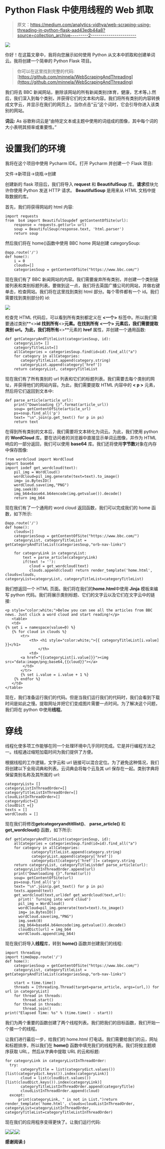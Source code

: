 # Python Flask 中使用线程的 Web 抓取

> 原文：<https://medium.com/analytics-vidhya/web-scraping-using-threading-in-python-flask-aad43edb44a8?source=collection_archive---------2----------------------->

![](img/3d336e5916347d2eff7d1eef6cfeba2e.png)

你好！在这篇文章中，我将向您展示如何使用 Python 从文本中抓取和创建单词云。我将创建一个简单的 Python Flask 项目。

> 你可以在这里找到完整的代码:[https://github.com/minnela/WebScrapingAndThreading](https://github.com/minnela/WebScrapingAndThreading)

我们将去 BBC 新闻网站，删除该网站的所有新闻类别(体育，健康，艺术等。).然后，我们深入到每个类别，并获得它们的文本和内容。我们将所有类别的内容转换成文字云，并显示在我们的网页上。当你点击“云”这个词时，它会引导你进入该类别的网站。

**词云:** As 谷歌称词云是“由特定文本或主题中使用的词组成的图像，其中每个词的大小表明其频率或重要性。”

# **设置我们的环境**

我将在这个项目中使用 Pycharm IDE。打开 Pycharm 并创建一个 Flask 项目:

文件→新项目→烧瓶→创建

创建新的 flask 项目后，我们将导入 **request** 和 **BeautifulSoup** 库。**请求**模块允许你使用 Python 发送 HTTP 请求。 **BeautifulSoup** 是用来从 HTML 文档中提取数据的库。

首先，我们将获得网站的 html 内容:

```
import requests
from  bs4 import BeautifulSoupdef getContentOfSite(url):
    response = requests.get(url= url)
    soup = BeautifulSoup(response.text, 'html.parser')
    return soup
```

然后我们将在 home()函数中使用 BBC home 网站创建 categorySoup:

```
@app.route('/')
def home():
    i = 0
    clouds=[]
    categoriesSoup = getContentOfSite("https://www.bbc.com/")
```

现在我们有了 BBC 新闻网站的内容。我们需要废弃所有类别，并创建一个类别链接列表和类别标题列表。要做到这一点，我们将去英国广播公司的网站，并做右键单击，检查网站。我们将在这里找到类别 html 部分。每个零件都有一个 id。我们需要找到类别部分的 id:

![](img/dc26b8a72f5d9ad7d0201573f5b499b1.png)

检查完 HTML 代码后，可以看到所有类别都定义在 **<一个>** 标签中。所以我们需要通过类别**<>**id 找到所有**<>**元素。在找到所有 **<一个>** 元素后，我们需要提取类别 url。为此，我们将所有**<>**元素的 **href** 属性，并创建一个通用函数:

```
def getCategoryAndTitleList(categoriesSoup, id):
    categoryList= []
    categoryTitleList=[]
    allCategories = categoriesSoup.find(id=id).find_all("a")
    for category in allCategories:
       categoryTitleList.append(category.string)
       categoryList.append(category['href'])
    return categoryList, categoryTitleList
```

现在我们有了所有类别的 url 列表和它们的标题列表。我们需要去每个类别的网址，并获得他们的网站内容。为此，我们需要提取 HTML 内容中的 **< p >** 元素，然后将它们返回到文本中:

```
def parse_article(article_url):
    print("Downloading {}".format(article_url))
    soup= getContentOfSite(article_url)
    ps=soup.find_all('p')
    text= "\n".join(p.get_text() for p in ps)
    return text
```

在得到所有类别的文本后，我们需要将文本转化为词云。为此，我们使用 python 的 **WordCloud** 库。要在访问者的浏览器中直接显示单词云图像，并作为 HTML 响应的一部分返回，我们可以使用 **base64** 库。我们还将使用**字节数**对象在内存中保存图像:

```
from wordcloud import WordCloud
import base64
import iodef get_wordcloud(text):
    pil_img = WordCloud()
    wordCloud=pil_img.generate(text=text).to_image()
    img= io.BytesIO()
    wordCloud.save(img,"PNG")
    img.seek(0)
    img_b64=base64.b64encode(img.getvalue()).decode()
    return img_b64
```

现在我们有了一个通用的 word cloud 返回函数，我们可以完成我们的 home 函数，如下所示:

```
@app.route('/')
def home():
    clouds=[]
    categoriesSoup = getContentOfSite("https://www.bbc.com/")
    categoryList, categoryTitleList = getCategoryAndTitleList(categoriesSoup,"orb-nav-links")

    for categoryLink in categoryList:
        text = parse_article(categoryLink)
        if(text != ''):
           cloud = get_wordcloud(text)
           clouds.append(cloud) return render_template('home.html', clouds=clouds,
categoryList=categoryList, categoryTitleList=categoryTitleList)
```

我们想返回一个 HTML 页面。我们将在我们的**home.html**中使用 **Jinja** 模板来编写 python 代码。我们将展示类别标题、它们的文字云以及它们在文字云中的链接:

```
<p style="color:white;">Below you can see all the articles from BBC news. Just click a word cloud and start reading!</p>
   <table>
   <td>
{% set i = namespace(value=0) %}
   {% for cloud in clouds %}
       <tr>
           <th> <h1 style="color:white;">{{ categoryTitleList[i.value] }}</h1>
               </th>
           <td>
       <a href="{{categoryList[i.value]}}"><img src="data:image/png;base64,{{cloud}}"></a>
        </td>
       </tr>
       {% set i.value = i.value + 1 %}
    {% endfor %}
   </td>
</table>
```

现在，我们准备运行我们的代码。但是当我们运行我们的代码时，我们会看到下载时间是如此之慢。提取网址并把它们变成图片需要一点时间。为了解决这个问题，我们将在 python 中使用**线程**。

# 穿线

线程化使多项工作能够在同一个处理环境中几乎同时完成。它是并行编程方法之一。线程通过缩短加载时间为我们提供了方便。

根据线程的工作逻辑，文字云和 url 链接可以混合定位。为了避免这种情况，我们将创建以下全局词典和列表。云词典会将每个云及其 url 保存在一起。类别字典将保留类别名称及其所属的 url:

```
categoryList= []
categoryListInThreadOrder=[]
categoryTitleListInThreadOrder=[]
cloudListInThreadOrder=[]
categorydict={}
cloudDict ={}
texts = []
wordClouds = []
```

现在我们将修改**getcategoryandtitllist()**、 **parse_article()** 和 **get_wordcloud()** 函数，如下所示:

```
def getCategoryAndTitleList(categoriesSoup, id):
    allCategories = categoriesSoup.find(id=id).find_all("a")
    for category in allCategories:
            categoryTitleList.append(category.string)
            categoryList.append(category['href'])
            categorydict[category['href']]= category.string
    return categoryList, categoryTitleListdef parse_article(url):
    categoryListInThreadOrder.append(url)
    print("Downloading {}".format(url))
    soup= getContentOfSite(url)
    ps=soup.find_all('p')
    text= "\n".join(p.get_text() for p in ps)
    texts.append(text)
    get_wordcloud(text,url)def get_wordcloud(text,url):
      print(' Turning into word cloud')
      pil_img = WordCloud()
      wordCloud=pil_img.generate(text=text).to_image()
      img= io.BytesIO()
      wordCloud.save(img,"PNG")
      img.seek(0)
      img_b64=base64.b64encode(img.getvalue()).decode()
      cloudDict[url] = img_b64
      wordClouds.append(img_b64)
```

现在我们将导入**线程**库，转到 **home()** 函数并创建我们的线程:

```
import threading
import time@app.route('/')
def home():
    categoriesSoup = getContentOfSite("https://www.bbc.com/")
    categoryList, categoryTitleList = getCategoryAndTitleList(categoriesSoup,"orb-nav-links")

    start = time.time()
    threads = [threading.Thread(target=parse_article, args=(url,)) for url in categoryList]
    for thread in threads:
        thread.start()
    for thread in threads:
        thread.join()
print("Elapsed Time: %s" % (time.time() - start))
```

我们为两个重要的函数创建了两个线程列表。我们把我们的目标函数，我们开始一个接一个的线程。

让我们进行最后一步，给我们的 home.html 打电话。我们需要给我们的云，网址和标题排序，所以我们在 **home()** 函数中填充我们的线程列表。我们将按主题顺序获取 URL，然后从字典中提取 URL 的云和标题:

```
for categoryLink in categoryListInThreadOrder:
  try:
       categoryTitle = list(categorydict.values())[list(categorydict.keys()).index(categoryLink)]
       cloud = list(cloudDict.values())[list(cloudDict.keys()).index(categoryLink)]
       categoryTitleListInThreadOrder.append(categoryTitle)
       cloudListInThreadOrder.append(cloud)
  except:
      print(categoryLink, " is not in List.")return render_template('home.html', clouds=cloudListInThreadOrder, categoryList=categoryListInThreadOrder, categoryTitleList=categoryTitleListInThreadOrder)
```

现在我们的应用程序变得更快了。让我们运行代码:

![](img/b27d31c1f12f4e877c11218f0efa8cc0.png)![](img/f0a4562d2521025b5982d5c82834cc27.png)![](img/ef41c3267d1aac34c30c0d44133964f0.png)

**感谢阅读:)**